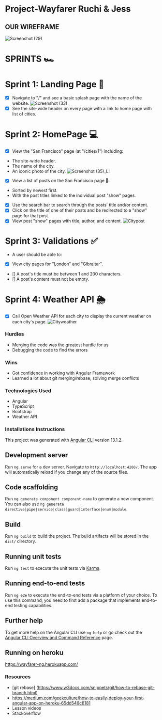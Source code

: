 # Project-Wayfarer Ruchi & Jess

## OUR WIREFRAME 
![Screenshot (29)](https://user-images.githubusercontent.com/29801753/150398604-e3113d81-9fa3-4f49-8f91-0a63ddbfb8d1.png)


# SPRINTS 🏎

# Sprint 1: Landing Page 🛬

- [x] Navigate to "/" and see a basic splash page with the name of the website.
  ![Screenshot (33)](https://user-images.githubusercontent.com/29801753/151028777-1dd3016d-1192-495d-b0ee-749a94260534.png)
- [x] See the site-wide header on every page with a link to home page with list of cities.

# Sprint 2: HomePage 💻

- [x] View the "San Francisco" page (at "/cities/1") including:
* The site-wide header.
* The name of the city.
* An iconic photo of the city.
![Screenshot (35)_LI](https://user-images.githubusercontent.com/29801753/151030708-042900ae-2031-4e2c-bc7d-a70e8ef1abd9.jpg)

- [x] View a list of posts on the San Francisco page 🌉:
* Sorted by newest first.
* With the post titles linked to the individual post "show" pages.

- [x] Use the search bar to search through the posts' title and/or content.
- [x] Click on the title of one of their posts and be redirected to a "show" page for that post.
- [x] View post "show" pages with title, author, and content.
 ![Citypost](https://user-images.githubusercontent.com/29801753/151034584-4a41693f-fd11-4913-9265-09ca40a2ac81.png)

# Sprint 3: Validations ✅

* A user should be able to:
- [x] View city pages for "London" and "Gibraltar".
- [] A post's title must be between 1 and 200 characters.
- [] A post's content must not be empty.

# Sprint 4: Weather API 🌦
- [x] Call Open Weather API for each city to display the current weather on each city's page.
![Cityweather](https://user-images.githubusercontent.com/29801753/151035192-33c3cd18-d026-49a6-bc37-e0cd5829ed2b.png)

### Hurdles
- Merging the code was the greatest hurdle for us
- Debugging the code to find the errors

### Wins
- Got confidence in working with Angular Framework
- Learned a lot about git merging/rebase, solving merge conflicts

### Technologies Used

- Angular
- TypeScript
- Bootstrap
- Weather API

### Installations Instructions

This project was generated with [Angular CLI](https://github.com/angular/angular-cli) version 13.1.2.

## Development server

Run `ng serve` for a dev server. Navigate to `http://localhost:4200/`. The app will automatically reload if you change any of the source files.

## Code scaffolding

Run `ng generate component component-name` to generate a new component. You can also use `ng generate directive|pipe|service|class|guard|interface|enum|module`.

## Build

Run `ng build` to build the project. The build artifacts will be stored in the `dist/` directory.

## Running unit tests

Run `ng test` to execute the unit tests via [Karma](https://karma-runner.github.io).

## Running end-to-end tests

Run `ng e2e` to execute the end-to-end tests via a platform of your choice. To use this command, you need to first add a package that implements end-to-end testing capabilities.

## Further help

To get more help on the Angular CLI use `ng help` or go check out the [Angular CLI Overview and Command Reference](https://angular.io/cli) page.

## Running on heroku 
https://wayfarer-ng.herokuapp.com/

### Resources
- [git rebase] (https://www.w3docs.com/snippets/git/how-to-rebase-git-branch.html)
- https://medium.com/geekculture/how-to-easily-deploy-your-first-angular-app-on-heroku-65dd546c8181
- Lesson videos
- Stackoverflow